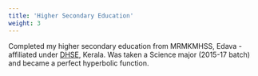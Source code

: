 ```yaml
---
title: 'Higher Secondary Education'
weight: 3
---
```


Completed my higher secondary education from MRMKMHSS, Edava - affiliated under [DHSE](http://www.dhsekerala.gov.in/), Kerala. Was taken a Science major (2015-17 batch) and became a perfect hyperbolic function.